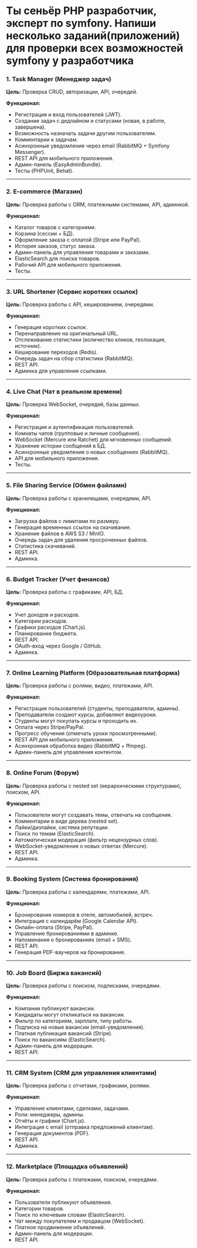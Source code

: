 # Ты сеньёр PHP разработчик, эксперт по symfony. Напиши несколько заданий(приложений) для проверки всех возможностей symfony у разработчика


### **1. Task Manager (Менеджер задач)**
**Цель:** Проверка CRUD, авторизации, API, очередей.

**Функционал:**
- Регистрация и вход пользователей (JWT).
- Создание задач с дедлайном и статусами (новая, в работе, завершена).
- Возможность назначать задачи другим пользователям.
- Комментарии к задачам.
- Асинхронные уведомления через email (RabbitMQ + Symfony Messenger).
- REST API для мобильного приложения.
- Админ-панель (EasyAdminBundle).
- Тесты (PHPUnit, Behat).

---

### **2. E-commerce (Магазин)**
**Цель:** Проверка работы с ORM, платежными системами, API, админкой.

**Функционал:**
- Каталог товаров с категориями.
- Корзина (сессии + БД).
- Оформление заказа с оплатой (Stripe или PayPal).
- История заказов, статус заказа.
- Админ-панель для управления товарами и заказами.
- ElasticSearch для поиска товаров.
- Рабочий API для мобильного приложения.
- Тесты.

---

### **3. URL Shortener (Сервис коротких ссылок)**
**Цель:** Проверка работы с API, кешированием, очередями.

**Функционал:**
- Генерация коротких ссылок.
- Перенаправление на оригинальный URL.
- Отслеживание статистики (количество кликов, геолокация, источник).
- Кеширование переходов (Redis).
- Очередь задач на сбор статистики (RabbitMQ).
- REST API.
- Админка для управления ссылками.

---

### **4. Live Chat (Чат в реальном времени)**
**Цель:** Проверка WebSocket, очередей, базы данных.

**Функционал:**
- Регистрация и аутентификация пользователей.
- Комнаты чатов (групповые и личные сообщения).
- WebSocket (Mercure или Ratchet) для мгновенных сообщений.
- Хранение истории сообщений в БД.
- Асинхронные уведомления о новых сообщениях (RabbitMQ).
- API для мобильного приложения.
- Тесты.

---

### **5. File Sharing Service (Обмен файлами)**
**Цель:** Проверка работы с хранилищами, очередями, API.

**Функционал:**
- Загрузка файлов с лимитами по размеру.
- Генерация временных ссылок на скачивание.
- Хранение файлов в AWS S3 / MinIO.
- Очередь задач для удаления просроченных файлов.
- Статистика скачиваний.
- REST API.
- Админка.

---

### **6. Budget Tracker (Учет финансов)**
**Цель:** Проверка работы с графиками, API, БД.

**Функционал:**
- Учет доходов и расходов.
- Категории расходов.
- Графики расходов (Chart.js).
- Планирование бюджета.
- REST API.
- OAuth-вход через Google / GitHub.
- Админка.

---

### **7. Online Learning Platform (Образовательная платформа)**
**Цель:** Проверка работы с ролями, видео, платежами, API.

**Функционал:**  
- Регистрация пользователей (студенты, преподаватели, админы).  
- Преподаватели создают курсы, добавляют видеоуроки.  
- Студенты могут покупать курсы и проходить их.  
- Оплата через Stripe/PayPal.  
- Прогресс обучения (отмечать уроки просмотренными).  
- REST API для мобильного приложения.  
- Асинхронная обработка видео (RabbitMQ + ffmpeg).  
- Админ-панель для управления контентом.  

---

### **8. Online Forum (Форум)**
**Цель:** Проверка работы с nested set (иерархическими структурами), поиском, API.

**Функционал:**  
- Пользователи могут создавать темы, отвечать на сообщения.  
- Комментарии в виде дерева (nested set).  
- Лайки/дизлайки, система репутации.  
- Поиск по темам (ElasticSearch).  
- Автоматическая модерация (фильтр нецензурных слов).  
- WebSocket-уведомления о новых ответах (Mercure).  
- REST API.  
- Админка.  

---

### **9. Booking System (Система бронирования)**
**Цель:** Проверка работы с календарями, платежами, API.

**Функционал:**  
- Бронирование номеров в отеле, автомобилей, встреч.  
- Интеграция с календарём (Google Calendar API).  
- Онлайн-оплата (Stripe, PayPal).  
- Управление бронированиями в админке.  
- Напоминания о бронированиях (email + SMS).  
- REST API.  
- Генерация PDF-ваучеров на бронирование.  

---

### **10. Job Board (Биржа вакансий)**
**Цель:** Проверка работы с поиском, подписками, очередями.

**Функционал:**  
- Компании публикуют вакансии.  
- Кандидаты могут откликаться на вакансии.  
- Фильтр по категориям, зарплате, типу работы.  
- Подписка на новые вакансии (email-уведомления).  
- Платная публикация вакансий (Stripe).  
- Поиск по вакансиям (ElasticSearch).  
- Админ-панель для модерации.  
- REST API.  

---

### **11. CRM System (CRM для управления клиентами)**
**Цель:** Проверка работы с отчетами, графиками, ролями.

**Функционал:**  
- Управление клиентами, сделками, задачами.  
- Роли: менеджеры, админы.  
- Отчёты и графики (Chart.js).  
- Интеграция с email (отправка предложений клиентам).  
- Генерация документов (PDF).  
- REST API.  
- Админка.  

---

### **12. Marketplace (Площадка объявлений)**
**Цель:** Проверка работы с платежами, поиском, очередями.

**Функционал:**  
- Пользователи публикуют объявления.  
- Категории товаров.  
- Поиск по ключевым словам (ElasticSearch).  
- Чат между покупателем и продавцом (WebSocket).  
- Платное продвижение объявлений.  
- Админ-панель для модерации.  
- REST API.  
